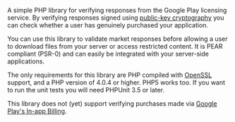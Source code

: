 A simple PHP library for verifying responses from the Google Play licensing service. By verifying responses signed using [public-key cryptography](http://en.wikipedia.org/wiki/Public-key_cryptography#Description) you can check whether a user has genuinely purchased your application.

You can use this library to validate market responses before allowing a user to download files from your server or access restricted content. It is PEAR compliant (PSR-0) and can easily be integrated with your server-side applications.

The only requirements for this library are PHP compiled with [OpenSSL](http://php.net/openssl) support, and a PHP version of 4.0.4 or higher. PHP5 works too. If you want to run the unit tests you will need PHPUnit 3.5 or later.

This library does not (yet) support verifying purchases made via [Google Play's In-app Billing](http://developer.android.com/guide/google/play/billing/index.html).